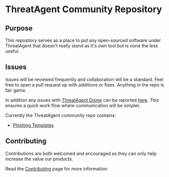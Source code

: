 # ThreatAgent Community Repository
## Purpose
This repository serves as a place to put any open-sourced software under
ThreatAgent that doesn't really stand as it's own tool but is none the
less useful.

## Issues
Issues will be reviewed frequently and collaboration will be a standard.
Feel free to open a pull request up with additions or fixes. Anything in
the repo is fair game.

In addition any issues with [ThreatAgent Drone](https://www.threatagent.com)
can be reported [here](https://github.com/threatagent/community/issues).
This ensures a quick work flow where communication will be simpler.

Currently the ThreatAgent community repo contains: 
* [Phishing Templates](templates/phishing)

## Contributing
Contributions are both welcomed and encouraged as they can only help
increase the value our products.

Read the [Contributing](CONTRIBUTING.md) page for more information.
